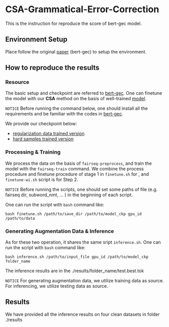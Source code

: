 # CSA-Grammatical-Error-Correction
This is the instruction for reproduce the score of bert-gec model.

## Environment Setup
Place follow the original [paper](https://github.com/kanekomasahiro/bert-gec) (bert-gec) to setup the environment.


## How to reproduce the results
### Resource
The basic setup and checkpoint are referred to [bert-gec](https://github.com/kanekomasahiro/bert-gec).
One can finetune the model with our **CSA** method on the basis of well-trained [model](https://drive.google.com/drive/folders/1h_r46EswcT1q75qwje6h6yJpOxzAG8gP?usp=sharing). 

`NOTICE`
Before running the command below, one should install all the requirements and be familiar with the codes in [bert-gec](https://github.com/kanekomasahiro/bert-gec).

We provide our checkpoint below:
 - [regularization data trained version]()
 - [hard samples trained version]()

### Processing & Training
We process the data on the basis of `fairseq-preprocess`, and train the model with the `fairseq-train` command. We combine the process procedure and finetune procedure of stage 1 in  `finetune.sh` for , and `finetune-wi.sh` script is for Step 2. 

`NOTICE` Before running the scripts, one should set some paths of file (e.g. fairseq dir, subword_nmt, ... ) in the beginning of each script.

One can run the script with `bash` command like:
```
bash finetune.sh /path/to/save_dir /path/to/model_ckp gpu_id /path/to/data
```
### Generating Augmentation Data & Inference
As for these two operation, it shares the same sript `inference.sh`.
One can run the script with `bash` command like:
```
bash inference.sh /path/to/input_file gpu_id /path/to/model_ckp folder_name
```

The inference results are in the ./results/folder_name/test.best.tok

`NOTICE`
For generating augmentation data, we utilize training data as source. 
For inferencing, we utilize testing data as source.

## Results
We have provided all the inference results on four clean datasets in folder ./results







